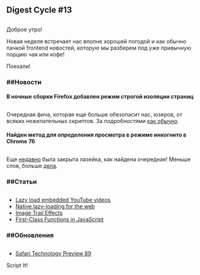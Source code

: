 ## Digest Cycle #13

## 

Доброе утро!

Новая неделя встречает нас вполне хорошей погодой и как обычно пачкой frontend новостей, которую мы разберем под уже привычную порцию чая или кофе!

Поехали!

### ##Новости

#### В ночные сборки Firefox добавлен режим строгой изоляции страниц

## 

Очередная фича, которая еще больше обезопасит нас, юзеров, от всяких нежелательных скриптов. За подробностями [как обычно](https://vk.com/away.php?to=https%3A%2F%2Fwww.opennet.ru%2Fopennews%2Fart.shtml%3Fnum%3D51263).

#### Найден метод для определения просмотра в режиме инкогнито в Chrome 76

## 

Еще [недавно](https://vk.com/away.php?to=https%3A%2F%2Fwww.opennet.ru%2Fopennews%2Fart.shtml%3Fnum%3D51122) была закрыта лазейка, как найдена очередная! Меньше слов, больше [дела](https://vk.com/away.php?to=https%3A%2F%2Fwww.opennet.ru%2Fopennews%2Fart.shtml%3Fnum%3D51226).

### ##Статьи

## 

- [Lazy load embedded YouTube videos](https://vk.com/away.php?to=https%3A%2F%2Fdev.to%2Fhaggen%2Flazy-load-embedded-youtube-videos-520g)
- [Native lazy-loading for the web](https://vk.com/away.php?to=https%3A%2F%2Fweb.dev%2Fnative-lazy-loading)
- [Image Trail Effects](https://vk.com/away.php?to=https%3A%2F%2Ftympanus.net%2Fcodrops%2F2019%2F08%2F07%2Fimage-trail-effects%2F)
- [First-Class Functions in JavaScript](https://vk.com/away.php?to=https%3A%2F%2Fnick.scialli.me%2Ffirst-class-functions-in-javascript%2F)

### ##Обновления

## 

- [Safari Technology Preview 89](https://vk.com/away.php?to=https%3A%2F%2Fwebkit.org%2Fblog%2F9497%2Frelease-notes-for-safari-technology-preview-89%2F)

Script It!